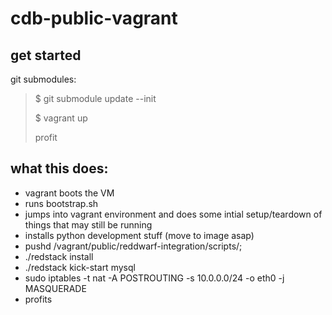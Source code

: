 cdb-public-vagrant
=====================

get started
-------------
git submodules:
> $ git submodule update --init 
>
> $ vagrant up
>
> profit


what this does:
----------------
* vagrant boots the VM 
* runs bootstrap.sh 
 * jumps into vagrant environment and does some intial setup/teardown of things that may still be running
 * installs python development stuff (move to image asap) 
 * pushd /vagrant/public/reddwarf-integration/scripts/; 
 * ./redstack install 
 * ./redstack kick-start mysql
 * sudo iptables -t nat -A POSTROUTING -s 10.0.0.0/24 -o eth0 -j MASQUERADE
* profits
